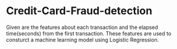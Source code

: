# Credit-Card-Fraud-detection

Given are the features about each transaction and the elapsed time(seconds) from the first transaction. These features are used to consturct a machine learning model using Logistic Regression.


